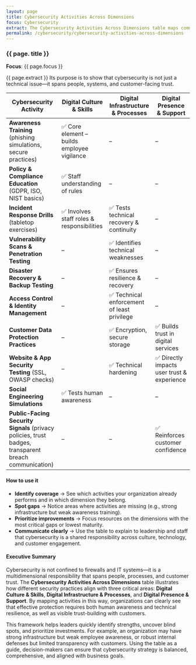 ```yaml
---
layout: page
title: Cybersecurity Activities Across Dimensions
focus: Cybersecurity
extract: The Cybersecurity Activities Across Dimensions table maps common security practices to three organizational dimensions, Digital Culture & Skills, Digital Infrastructure & Processes, and Digital Presence & Support. 
permalink: /cybersecurity/cybersecurity-activities-across-dimensions
---
```


### {{ page. title }}

**Focus**: {{ page.focus }}

{{ page.extract }} 
Its purpose is to show that cybersecurity is not just a technical issue—it spans people, systems, and customer-facing trust.  

| Cybersecurity Activity | Digital Culture & Skills | Digital Infrastructure & Processes | Digital Presence & Support |
| ------------- | ------------- | ------------- | ------------- |
| **Awareness Training** (phishing simulations, secure practices) | ✅ Core element – builds employee vigilance | – | – |
| **Policy & Compliance Education** (GDPR, ISO, NIST basics) | ✅ Staff understanding of rules | – | – |
| **Incident Response Drills** (tabletop exercises) | ✅ Involves staff roles & responsibilities | ✅ Tests technical recovery & continuity | – |
| **Vulnerability Scans & Penetration Testing** | – | ✅ Identifies technical weaknesses | – |
| **Disaster Recovery & Backup Testing** | – | ✅ Ensures resilience & recovery | – |
| **Access Control & Identity Management** | – | ✅ Technical enforcement of least privilege | – |
| **Customer Data Protection Practices** | – | ✅ Encryption, secure storage | ✅ Builds trust in digital services |
| **Website & App Security Testing** (SSL, OWASP checks) | – | ✅ Technical hardening | ✅ Directly impacts user trust & experience |
| **Social Engineering Simulations** | ✅ Tests human awareness | – | – |
| **Public-Facing Security Signals** (privacy policies, trust badges, transparent breach communication) | – | – | ✅ Reinforces customer confidence |

#### How to use it
- **Identify coverage** → See which activities your organization already performs and in which dimension they belong.  
- **Spot gaps** → Notice areas where activities are missing (e.g., strong infrastructure but weak awareness training).  
- **Prioritize improvements** → Focus resources on the dimensions with the most critical gaps or lowest maturity.  
- **Communicate clearly** → Use the table to explain to leadership and staff that cybersecurity is a shared responsibility across culture, technology, and customer engagement.  

#### Executive Summary  
Cybersecurity is not confined to firewalls and IT systems—it is a multidimensional responsibility that spans people, processes, and customer trust. The **Cybersecurity Activities Across Dimensions** table illustrates how different security practices align with three critical areas: **Digital Culture & Skills**, **Digital Infrastructure & Processes**, and **Digital Presence & Support**. By mapping activities in this way, organizations can clearly see that effective protection requires both human awareness and technical resilience, as well as visible trust-building with customers.  

This framework helps leaders quickly identify strengths, uncover blind spots, and prioritize investments. For example, an organization may have strong infrastructure but weak employee awareness, or robust internal defenses but limited transparency with customers. Using the table as a guide, decision-makers can ensure that cybersecurity strategy is balanced, comprehensive, and aligned with business goals.  
